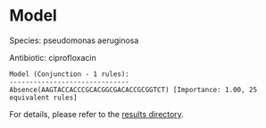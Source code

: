 
# Model

Species: pseudomonas aeruginosa

Antibiotic: ciprofloxacin

```
Model (Conjunction - 1 rules):
------------------------------
Absence(AAGTACCACCCGCACGGCGACACCGCGGTCT) [Importance: 1.00, 25 equivalent rules]

```

For details, please refer to the [results directory](../../../../../results/scm_b/pseudomonas%20aeruginosa/ciprofloxacin/repeat_9/).

